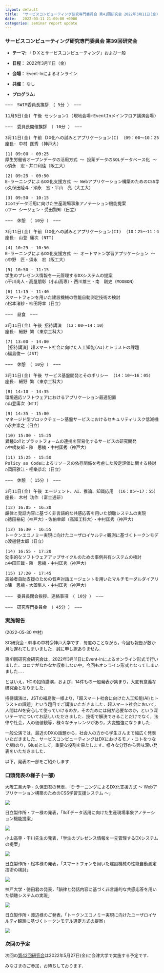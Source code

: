 ```yaml
---
layout: default
title:  "サービスコンピューティング研究専門委員会 第41回研究会 2022年3月11日(金) "
date:   2022-03-11 21:00:00 +0900
categories: seminar report update
---
```


### サービスコンピューティング研究専門委員会 第39回研究会
- __テーマ:__ 「ＤＸとサービスコンピューティング」および一般
- __日程：__ 2022年3月11日（金）
- __会場：__ Event-Inによるオンライン 
- __共催：__ なし

- __プログラム:__

<pre>
−−−　SWIM委員長挨拶　（ 5分 ）　−−−

11月5日(金) 午後 セッション1 (現地会場+EventInメインフロア講演会場) （13：45～15：20）

−−−　委員長開催挨拶　（ 10分 ）　−−−

3月11日(金) 午前 ＤX化への試みとアプリケーション(I) （09：00～10：25）
座長: 中村 匡秀 (神戸大)

(1) 09:00 - 09:25
厚生労働省オープンデータの活用方式 ～ 投薬データのSQLデータベース化 ～
○須永　宏・井口利佳（阪工大）

(2) 09:25 - 09:50
E-ラーニングによるDX化支援方式 ～ Webアプリケーション構築のためのCSS学習支援システム ～
○久保田陸斗・須永　宏・平山　亮（大工大）

(3) 09:50 - 10:15
IIoTデータ活用に向けた生産現場事象アノテーション機能提案
○フー シージェン・受田賢知（日立）

−−−　休憩　（ 10分 ）　−−−

3月11日(金) 午前 ＤX化への試みとアプリケーション(II) （10：25～11：40）
座長: 山登 庸次 (NTT)

(4) 10:25 - 10:50
E-ラーニングによるDX化支援方式 ～ オートマトン学習アプリケーション ～
○中野　匠・須永　宏（阪工大）

(5) 10:50 - 11:15
学生のプレゼンス情報を一元管理するDXシステムの提案
○干川尚人・高屋朋彰（小山高専）・西川雄三・南　剛史（MOOBON）

(6) 11:15 - 11:40
スマートフォンを用いた建設機械の性能自動測定技術の検討
○松本渚紗・柿田将幸（日立）

−−−　昼食　−−−

3月11日(金) 午後 招待講演 （13：00～14：10）
座長: 細野 繁 (東京工科大)

(7) 13:00 - 14:00
［招待講演］超スマート社会に向けた人工知能(AI)とトラストの課題
○福島俊一（JST）

−−−　休憩　（ 10分 ）　−−−

3月11日(金) 午後 サービス基盤開発とそのポリシー （14：10～16：05）
座長: 細野 繁 (東京工科大)

(8) 14:10 - 14:35
環境適応ソフトウェアにおけるアプリケーション最適配置
○山登庸次（NTT）

(9) 14:35 - 15:00
マネージド型ブロックチェーン基盤サービスにおけるセキュリティリスク低減機能の検討
○永井崇之（日立）

(10) 15:00 - 15:25
異種IoTとプラットフォームの連携を容易化するサービスの研究開発
○中橋友郎・陳　思楠・中村匡秀（神戸大）

(11) 15:25 - 15:50
Policy as Codeによるリソースの依存関係を考慮した設定評価に関する検討
○岡田雅江・相樂恭宏（日立）

−−−　休憩　（ 15分 ）　−−−

3月11日(金) 午後 エージェント、AI、推論、知識応用 （16：05～17：55）
座長: 木村 功作 (富士通研)

(12) 16:05 - 16:30
韻律と発話内容に基づく非言語的な共感応答を用いた傾聴システムの実現
○徳田裕紀（神戸大）・佐伯幸郎（高知工科大）・中村匡秀（神戸大）

(13) 16:30 - 16:55
トークンエコノミー実現に向けたユーザロイヤルティ観測に基づくトークンモデル選定方式の提案
○渡邊健太郎（日立）

(14) 16:55 - 17:20
効率的なソフトウェアアップサイクルのための事例共有システムの検討
○中田匠哉・陳　思楠・中村匡秀（神戸大）

(15) 17:20 - 17:45
高齢者自助支援のための音声対話エージェントを用いたマルチモーダルダイアリーサービスの提案
○陳　思楠・大薗隼人・中村匡秀（神戸大）

−−−　委員長閉会挨拶、連絡事項　（ 10分 ）　−−−

−−−　研究専門委員会　（ 45分 ）　−−−
</pre>

### 実施報告

(2022-05-30 中村)

SC研究会・幹事の中村＠神戸大学です．毎度のことながら，今回も報告が数か月も遅れてしまいました．誠に申し訳ありません．

第41回研究会研究会は，2022年3月11日にEvent-Inによるオンライン形式で行いました．コロナがなかなか収束しない中，今回もオンライン形式となってしまいました．．．

とはいえ，1件の招待講演，および，14件もの一般発表が集まり，大変有意義な研究会となりました．

招待講演は，JSTの福島俊一様より，「超スマート社会に向けた人工知能(AI)とトラストの課題」という題目でご講演いただきました．超スマート社会において，人間はAIを安心して使っていけるのか，そのためには何が必要なのか，という深いテーマについてお話しいただきました．技術で解決できることだけでなく，法律や社会，人の価値観等，様々なチャレンジがあり，大変勉強になりました．

一般公演では，最近のDXの話題から，社会人の方から学生さんまで幅広く発表いただきました．サービスコンピューティングはDXにおけるモノ・コトをつなぐ糊(のり，Glue)として，重要な役割を果たします．様々な分野から興味深い発表をいただきました．

以下，発表の一部をご紹介します．

### 口頭発表の様子 (一部)
 
大阪工業大学・久保田君の発表，「E-ラーニングによるDX化支援方式 ～ Webアプリケーション構築のためのCSS学習支援システム ～」

<img src="/assets/file/20220311/02_presen_kubota.jpg">



日立製作所・フー様の発表，「IIoTデータ活用に向けた生産現場事象アノテーション機能提案」

<img src="/assets/file/20220311/03_presen_hu.jpg">



小山高専・干川先生の発表，「学生のプレゼンス情報を一元管理するDXシステムの提案」

<img src="/assets/file/20220311/05_presen_hoshikawa.jpg">


日立製作所・松本様の発表，「スマートフォンを用いた建設機械の性能自動測定技術の検討」

<img src="/assets/file/20220311/06_presen_matsumoto.jpg">


神戸大学・徳田君の発表，「韻律と発話内容に基づく非言語的な共感応答を用いた傾聴システムの実現」

<img src="/assets/file/20220311/12_presen_tokuda.jpg">


日立製作所・渡辺様のご発表，「トークンエコノミー実現に向けたユーザロイヤルティ観測に基づくトークンモデル選定方式の提案」

<img src="/assets/file/20220311/13_presen_watanabe.jpg">

### 次回の予定

次回の[第42回研究会](https://www.ieice.org/ken/form/index.php?tgs_regid=e05ca9ad364d3bb2e9638329921e4ff0da5f225ca6f9c15dd5bf8a34c878a6f6&cmd=info&lang=)は2022年5月27日(金)に会津大学で実施する予定です．

みなさまのご参加，お待ちしております．


